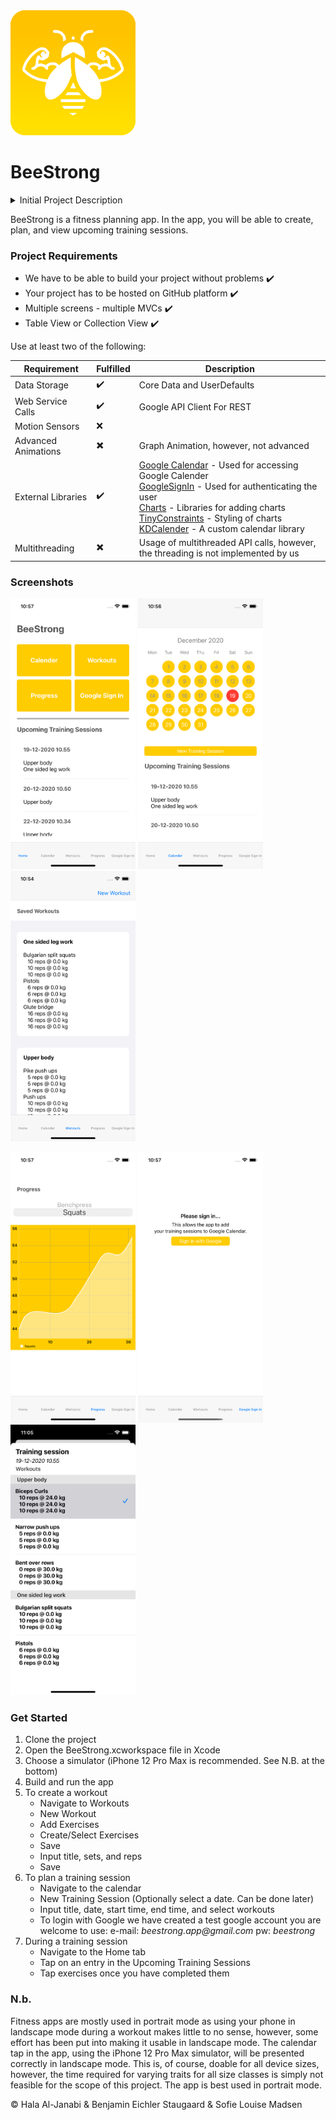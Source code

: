<img src="BeeStrong/BeeStrong/Supporting files/Assets.xcassets/logo.imageset/logo.png" alt="logo" width="200"/>

# BeeStrong 

<details>
  <summary>Initial Project Description</summary>
  
Our idea is a fitness planning app. The user should be able to plan workouts for the future. The app should be able to save planned workouts in a database. The future workouts should be presented in a CollectionView. The user should be able to create calendar events that include the workout. These events should be created using calls to the Google Calendar API or a similar web service or external library. This depends on, which is the best solution. Google Calendar API supports both options.

This means that we use these two mandatory technologies as a minimum. Of course, we hope to implement more:

* Data storage 
* Web service calls 
  
</details>

BeeStrong is a fitness planning app. In the app, you will be able to create, plan, and view upcoming training sessions. 

### Project Requirements

* We have to be able to build your project without problems :heavy_check_mark:
* Your project has to be hosted on GitHub platform :heavy_check_mark:
* Multiple screens - multiple MVCs :heavy_check_mark:
* Table View or Collection View :heavy_check_mark:

Use at least two of the following:

| **Requirement**     | **Fulfilled**            | **Description**                                                                              |
|---------------------|--------------------------|----------------------------------------------------------------------------------------------|
| Data Storage        | :heavy_check_mark:       | Core Data and UserDefaults                                                                   |
| Web Service Calls   | :heavy_check_mark:       | Google API Client For REST                                                                   |
| Motion Sensors      | :x:                      |                                                                                              |
| Advanced Animations | :heavy_multiplication_x: | Graph Animation, however, not advanced                                                       |
| External Libraries  | :heavy_check_mark:       | [Google Calendar]() - Used for accessing Google Calender<br>[GoogleSignIn]() - Used for authenticating the user<br>[Charts](https://cocoapods.org/pods/Charts) - Libraries for adding charts<br>[TinyConstraints](https://cocoapods.org/pods/TinyConstraints) - Styling of charts<br>[KDCalender](https://cocoapods.org/pods/KDCalendar) - A custom calendar library |
| Multithreading      | :heavy_multiplication_x: | Usage of multithreaded API calls, however, the threading is not implemented by us            |

### Screenshots

<p float="left">
<img src="Screenshots/Home.png" width="200"/>
<img src="Screenshots/Calendar.png" width="200"/>
<img src="Screenshots/SavedWorkouts.png" width="200"/>
</p>

<p float="left">
<img src="Screenshots/Progress.png" width="200"/>
<img src="Screenshots/SignIn.png" width="200"/>
<img src="Screenshots/MarkFinishedExercises.png" width="200"/>
</p>

### Get Started
1. Clone the project
2. Open the BeeStrong.xcworkspace file in Xcode
3. Choose a simulator (iPhone 12 Pro Max is recommended. See N.B. at the bottom)
4. Build and run the app
5. To create a workout
    * Navigate to Workouts
    * New Workout
    * Add Exercises
    * Create/Select Exercises
    * Save
    * Input title, sets, and reps
    * Save
6. To plan a training session
    * Navigate to the calendar
    * New Training Session (Optionally select a date. Can be done later)
    * Input title, date, start time, end time, and select workouts
    * To login with Google we have created a test google account you are welcome to use: e-mail: _beestrong.app@gmail.com_ pw: _beestrong_
7. During a training session
    * Navigate to the Home tab
    * Tap on an entry in the Upcoming Training Sessions
    * Tap exercises once you have completed them

### N.b.
Fitness apps are mostly used in portrait mode as using your phone in landscape mode during a workout makes little to no sense, however, some effort has been put into making it usable in landscape mode. The calendar tap in the app, using the iPhone 12 Pro Max simulator, will be presented correctly in landscape mode. This is, of course, doable for all device sizes, however, the time required for varying traits for all size classes is simply not feasible for the scope of this project. The app is best used in portrait mode.


© Hala Al-Janabi & Benjamin Eichler Staugaard & Sofie Louise Madsen
